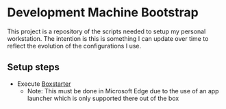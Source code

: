 # Development Machine Bootstrap

This project is a repository of the scripts needed to setup my personal workstation. The intention is this is something I can update over time to reflect the evolution of the configurations I use.

## Setup steps

* Execute [Boxstarter](https://boxstarter.org/package/nr/url?https://raw.githubusercontent.com/jwbennet/dev-bootstrap/main/boxstarter.ps1)
    * Note: This must be done in Microsoft Edge due to the use of an app launcher which is only supported there out of the box
